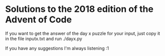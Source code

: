 # Solutions to the 2018 edition of the Advent of Code

If you want to get the answer of the day x puzzle for your input, just copy it in the file inputx.txt and run ./dayx.py

If you have any suggestions I'm always listening :1
